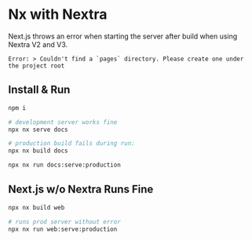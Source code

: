 # Nx with Nextra

Next.js throws an error when starting the server after build when using Nextra V2 and V3.

```
Error: > Couldn't find a `pages` directory. Please create one under the project root
```

## Install & Run

```bash
npm i

# development server works fine
npx nx serve docs

# production build fails during run:
npx nx build docs

npx nx run docs:serve:production
```

## Next.js w/o Nextra Runs Fine

```bash
npx nx build web

# runs prod server without error
npx nx run web:serve:production
```

